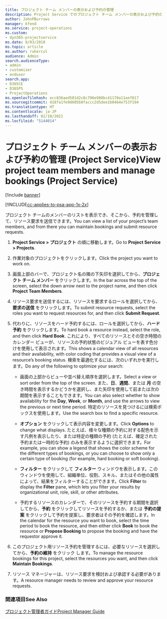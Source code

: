 ```yaml
---
title: プロジェクト チーム メンバーの表示および予約の管理
description: Project Service でのプロジェクト チーム メンバーの表示および予約の管理方法
author: JohnPBurrows
manager: kfend
ms.service: project-operations
ms.custom:
- dyn365-projectservice
ms.date: 8/03/2018
ms.topic: article
ms.author: ruhercul
audience: Admin
search.audienceType:
- admin
- customizer
- enduser
search.app:
- D365CE
- D365PS
- ProjectOperations
ms.openlocfilehash: ecc836aed581d2c8c796e980bc41170a11aef817
ms.sourcegitcommit: 418fa1fe9d605b8faccc2d5dee1b04b4e753f194
ms.translationtype: HT
ms.contentlocale: ja-JP
ms.lasthandoff: 02/10/2021
ms.locfileid: "5144014"
---
```

# <a name="view-project-team-members-and-manage-bookings-project-service"></a><span data-ttu-id="0f76c-103">プロジェクト チーム メンバーの表示および予約の管理 (Project Service)</span><span class="sxs-lookup"><span data-stu-id="0f76c-103">View project team members and manage bookings (Project Service)</span></span>

[!include [banner](../includes/psa-now-project-operations.md)]

[!INCLUDE[cc-applies-to-psa-app-1x-2x](../includes/cc-applies-to-psa-app-1x-2x.md)]

<span data-ttu-id="0f76c-104">プロジェクト チームのメンバーのリストを表示でき、そこから、予約を管理して、リソース要求を送信できます。</span><span class="sxs-lookup"><span data-stu-id="0f76c-104">You can view a list of your project’s team members, and from there you can maintain bookings and submit resource requests.</span></span>  
  
1.  <span data-ttu-id="0f76c-105">**Project Service > プロジェクト** の順に移動します。</span><span class="sxs-lookup"><span data-stu-id="0f76c-105">Go to **Project Service > Projects**.</span></span>  
  
2.  <span data-ttu-id="0f76c-106">作業対象のプロジェクトをクリックします。</span><span class="sxs-lookup"><span data-stu-id="0f76c-106">Click the project you want to work on.</span></span>  
  
3.  <span data-ttu-id="0f76c-107">画面上部のバーで、プロジェクト名の隣の下矢印を選択してから、**プロジェクト チーム メンバー** をクリックします。</span><span class="sxs-lookup"><span data-stu-id="0f76c-107">In the bar across the top of the screen, select the down arrow next to the project name, and then click **Project Team Members**.</span></span>  
  
4.  <span data-ttu-id="0f76c-108">リソース要求を送信するには、リソースを要求するロールを選択してから、**要求の送信** をクリックします。</span><span class="sxs-lookup"><span data-stu-id="0f76c-108">To submit resource requests, select the roles you want to request resources for, and then click **Submit Request**.</span></span>  
  
5.  <span data-ttu-id="0f76c-109">代わりに、リソースをハード予約するには、ロールを選択してから、**ハード予約** をクリックします。</span><span class="sxs-lookup"><span data-stu-id="0f76c-109">To hard book a resource instead, select the role, and then click **Hard Book**.</span></span> <span data-ttu-id="0f76c-110">これにより、すべてのリソースとその空き時間のカレンダー ビューが、リソースの予約状態のビジュアル ビューを表す色分けを使用して表示されます。</span><span class="sxs-lookup"><span data-stu-id="0f76c-110">This shows a calendar view of all resources and their availability, with color coding that provides a visual view of a resource’s booking status.</span></span> <span data-ttu-id="0f76c-111">検索を最適化するには、次のいずれかを実行します。</span><span class="sxs-lookup"><span data-stu-id="0f76c-111">Do any of the following to optimize your search:</span></span>  
  
    -   <span data-ttu-id="0f76c-112">画面の上部からビューや並べ替え順序を選択します。</span><span class="sxs-lookup"><span data-stu-id="0f76c-112">Select a view or sort order from the top of the screen.</span></span> <span data-ttu-id="0f76c-113">また、**日**、**週間**、または **月** の空き時間を表示するかどうかを選択し、また矢印を使用して前または次の期間を表示することもできます。</span><span class="sxs-lookup"><span data-stu-id="0f76c-113">You can also select whether to show availability for the **Day**, **Week**, or **Month**, and use the arrows to view the previous or next time period.</span></span> <span data-ttu-id="0f76c-114">特定のリソースを見つけるには検索ボックスを使用します。</span><span class="sxs-lookup"><span data-stu-id="0f76c-114">Use the search box to find a specific resource.</span></span>  
  
    -   <span data-ttu-id="0f76c-115">**オプション** をクリックして表示内容を変更します。</span><span class="sxs-lookup"><span data-stu-id="0f76c-115">Click **Options** to change what displays.</span></span> <span data-ttu-id="0f76c-116">たとえば、様々な種類の予約に対する配色を示す凡例を表示したり、または特定の種類の予約 (たとえば、確定された予約または一時的な予約) のみを表示するように選択できます。</span><span class="sxs-lookup"><span data-stu-id="0f76c-116">For example, you can show a legend that shows the color scheme for the different types of bookings, or you can choose to show only a certain type of booking (for example, hard booking or soft booking).</span></span>  
  
    -   <span data-ttu-id="0f76c-117">**フィルター** をクリックして **フィルター** ウィンドウを表示します。このウィンドウを使用して、組織単位、役割、スキル、またはその他の属性によって、結果をフィルターすることができます。</span><span class="sxs-lookup"><span data-stu-id="0f76c-117">Click **Filter** to display the **Filter** pane, which lets you filter your results by organizational unit, role, skill, or other attributes.</span></span>  
  
    -   <span data-ttu-id="0f76c-118">予約するリソースのカレンダーで、そのリソースを予約する期間を選択してから、**予約** をクリックしてリソースを予約するか、または **予約の提案** をクリックして予約を提案し、要求者はその予約を確認します。</span><span class="sxs-lookup"><span data-stu-id="0f76c-118">In the calendar for the resource you want to book, select the time period to book the resource, and then either click **Book** to book the resource or **Propose Booking** to propose the booking and have the requestor approve it.</span></span>  
  
6.  <span data-ttu-id="0f76c-119">このプロジェクト用リソース予約を管理するには、必要なリソースを選択してから、**予約の維持** をクリック します。</span><span class="sxs-lookup"><span data-stu-id="0f76c-119">To manage the resource bookings for this project, select the resources you want, and then click **Maintain Bookings**.</span></span>  
  
7.  <span data-ttu-id="0f76c-120">リソース マネージャーは、リソース要求を検討および承認する必要があります。</span><span class="sxs-lookup"><span data-stu-id="0f76c-120">A resource manager needs to review and approve your resource requests.</span></span>  
  
### <a name="see-also"></a><span data-ttu-id="0f76c-121">関連項目</span><span class="sxs-lookup"><span data-stu-id="0f76c-121">See Also</span></span>  
 [<span data-ttu-id="0f76c-122">プロジェクト管理者ガイド</span><span class="sxs-lookup"><span data-stu-id="0f76c-122">Project Manager Guide</span></span>](../psa/project-manager-guide.md)
